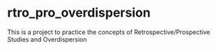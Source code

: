 # rtro_pro_overdispersion
This is a project to practice the concepts of Retrospective/Prospective Studies and Overdispersion
